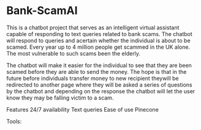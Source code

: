 # Bank-ScamAI
This is a chatbot project that serves as an intelligent virtual assistant capable of responding to text queries related to bank scams. The chatbot will respond to queries and acertain whether the individual is about to be scamed. Every year up to 4 million people get scammed in the UK alone. The most vulnerable to such scams been the elderly. 

The chatbot will make it easier for the individual to see that they are been scamed before they are able to send the money. The hope is that in the future before individuals transfer money to new recipient theywill be redirected to another page where they will be asked a series of questions by the chatbot and depending on the response the chatbot will let the user know they may be falling victim to a scam.

Features
24/7 availability
Text queries
Ease of use
Pinecone

Tools:

